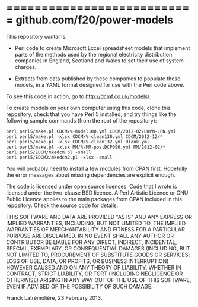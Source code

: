 ===========================
github.com/f20/power-models
===========================

This repository contains:

* Perl code to create Microsoft Excel spreadsheet models that implement
parts of the methods used by the regional electricity distribution companies
in England, Scotland and Wales to set their use of system charges.

* Extracts from data published by these companies to populate these models,
in a YAML format designed for use with the Perl code above.

To see this code in action, go to http://dcmf.co.uk/models/.

To create models on your own computer using this code, clone this
repository, check that you have Perl 5 installed, and try things like the
following sample commands (from the root of the repository):

    perl perl5/make.pl CDCM/%-model100.yml CDCM/2012-02/UKPN-LPN.yml
    perl perl5/make.pl -xlsx CDCM/%-clean130.yml CDCM/2012-12/*
    perl perl5/make.pl -xlsx CDCM/%-clean132.yml Blank.yml
    perl perl5/make.pl -xlsx MM/%-MM-postDCP096.yml MM/2012-02/*
    perl perl5/EDCM/mkedcm.pl -small
    perl perl5/EDCM2/mkedcm2.pl -xlsx -small

You will probably need to install a few modules from CPAN first. Hopefully
the error messages about missing dependencies are explicit enough.

The code is licensed under open source licences. Code that I wrote is
licensed under the two-clause BSD licence. A Perl Artistic Licence or GNU
Public Licence applies to the main packages from CPAN included in this
repository. Check the source code for details.

THIS SOFTWARE AND DATA ARE PROVIDED "AS IS" AND ANY EXPRESS OR IMPLIED
WARRANTIES, INCLUDING, BUT NOT LIMITED TO, THE IMPLIED WARRANTIES OF
MERCHANTABILITY AND FITNESS FOR A PARTICULAR PURPOSE ARE DISCLAIMED. IN NO
EVENT SHALL ANY AUTHOR OR CONTRIBUTOR BE LIABLE FOR ANY DIRECT, INDIRECT,
INCIDENTAL, SPECIAL, EXEMPLARY, OR CONSEQUENTIAL DAMAGES (INCLUDING, BUT
NOT LIMITED TO, PROCUREMENT OF SUBSTITUTE GOODS OR SERVICES; LOSS OF USE,
DATA, OR PROFITS; OR BUSINESS INTERRUPTION) HOWEVER CAUSED AND ON ANY
THEORY OF LIABILITY, WHETHER IN CONTRACT, STRICT LIABILITY, OR TORT
(INCLUDING NEGLIGENCE OR OTHERWISE) ARISING IN ANY WAY OUT OF THE USE OF
THIS SOFTWARE, EVEN IF ADVISED OF THE POSSIBILITY OF SUCH DAMAGE.

Franck Latrémolière, 23 February 2013.
